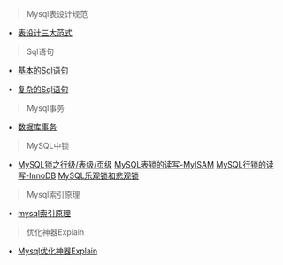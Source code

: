 >Mysql表设计规范

- [表设计三大范式](https://www.jianshu.com/p/62867b4ff514)

>Sql语句

- [基本的Sql语句](https://www.jianshu.com/p/1681b9089528)

- [复杂的Sql语句](https://www.jianshu.com/p/b390235306b4)

>Mysql事务

- [数据库事务](https://www.jianshu.com/p/4e06721299a2)

>MySQL中锁

- [MySQL锁之行级/表级/页级](http://www.hollischuang.com/archives/914)
[MySQL表锁的读写-MyISAM](http://www.hollischuang.com/archives/1728)
[MySQL行锁的读写-InnoDB](http://www.hollischuang.com/archives/923)
[MySQL乐观锁和悲观锁](http://www.hollischuang.com/archives/934)

>Mysql索引原理

- [mysql索引原理](http://blog.codinglabs.org/articles/theory-of-mysql-index.html)

>优化神器Explain

- [Mysql优化神器Explain](https://segmentfault.com/a/1190000008131735)

